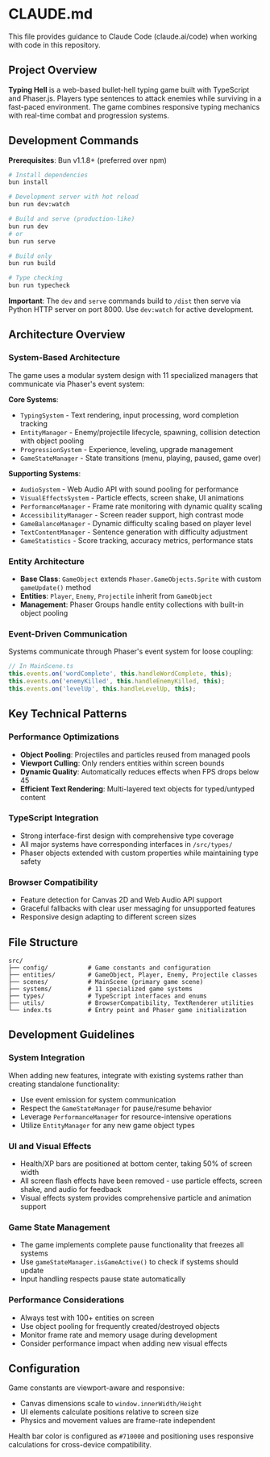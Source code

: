 # CLAUDE.md

This file provides guidance to Claude Code (claude.ai/code) when working with code in this repository.

## Project Overview

**Typing Hell** is a web-based bullet-hell typing game built with TypeScript and Phaser.js. Players type sentences to attack enemies while surviving in a fast-paced environment. The game combines responsive typing mechanics with real-time combat and progression systems.

## Development Commands

**Prerequisites**: Bun v1.1.8+ (preferred over npm)

```bash
# Install dependencies
bun install

# Development server with hot reload  
bun run dev:watch

# Build and serve (production-like)
bun run dev
# or
bun run serve

# Build only
bun run build

# Type checking
bun run typecheck
```

**Important**: The `dev` and `serve` commands build to `/dist` then serve via Python HTTP server on port 8000. Use `dev:watch` for active development.

## Architecture Overview

### System-Based Architecture
The game uses a modular system design with 11 specialized managers that communicate via Phaser's event system:

**Core Systems**:
- `TypingSystem` - Text rendering, input processing, word completion tracking
- `EntityManager` - Enemy/projectile lifecycle, spawning, collision detection with object pooling
- `ProgressionSystem` - Experience, leveling, upgrade management
- `GameStateManager` - State transitions (menu, playing, paused, game over)

**Supporting Systems**:
- `AudioSystem` - Web Audio API with sound pooling for performance
- `VisualEffectsSystem` - Particle effects, screen shake, UI animations
- `PerformanceManager` - Frame rate monitoring with dynamic quality scaling
- `AccessibilityManager` - Screen reader support, high contrast mode
- `GameBalanceManager` - Dynamic difficulty scaling based on player level
- `TextContentManager` - Sentence generation with difficulty adjustment
- `GameStatistics` - Score tracking, accuracy metrics, performance stats

### Entity Architecture
- **Base Class**: `GameObject` extends `Phaser.GameObjects.Sprite` with custom `gameUpdate()` method
- **Entities**: `Player`, `Enemy`, `Projectile` inherit from `GameObject`
- **Management**: Phaser Groups handle entity collections with built-in object pooling

### Event-Driven Communication
Systems communicate through Phaser's event system for loose coupling:
```typescript
// In MainScene.ts
this.events.on('wordComplete', this.handleWordComplete, this);
this.events.on('enemyKilled', this.handleEnemyKilled, this);
this.events.on('levelUp', this.handleLevelUp, this);
```

## Key Technical Patterns

### Performance Optimizations
- **Object Pooling**: Projectiles and particles reused from managed pools
- **Viewport Culling**: Only renders entities within screen bounds
- **Dynamic Quality**: Automatically reduces effects when FPS drops below 45
- **Efficient Text Rendering**: Multi-layered text objects for typed/untyped content

### TypeScript Integration
- Strong interface-first design with comprehensive type coverage
- All major systems have corresponding interfaces in `/src/types/`
- Phaser objects extended with custom properties while maintaining type safety

### Browser Compatibility
- Feature detection for Canvas 2D and Web Audio API support
- Graceful fallbacks with clear user messaging for unsupported features
- Responsive design adapting to different screen sizes

## File Structure

```
src/
├── config/           # Game constants and configuration
├── entities/         # GameObject, Player, Enemy, Projectile classes
├── scenes/           # MainScene (primary game scene)
├── systems/          # 11 specialized game systems
├── types/            # TypeScript interfaces and enums
├── utils/            # BrowserCompatibility, TextRenderer utilities
└── index.ts          # Entry point and Phaser game initialization
```

## Development Guidelines

### System Integration
When adding new features, integrate with existing systems rather than creating standalone functionality:
- Use event emission for system communication
- Respect the `GameStateManager` for pause/resume behavior
- Leverage `PerformanceManager` for resource-intensive operations
- Utilize `EntityManager` for any new game object types

### UI and Visual Effects
- Health/XP bars are positioned at bottom center, taking 50% of screen width
- All screen flash effects have been removed - use particle effects, screen shake, and audio for feedback
- Visual effects system provides comprehensive particle and animation support

### Game State Management
- The game implements complete pause functionality that freezes all systems
- Use `gameStateManager.isGameActive()` to check if systems should update
- Input handling respects pause state automatically

### Performance Considerations
- Always test with 100+ entities on screen
- Use object pooling for frequently created/destroyed objects
- Monitor frame rate and memory usage during development
- Consider performance impact when adding new visual effects

## Configuration

Game constants are viewport-aware and responsive:
- Canvas dimensions scale to `window.innerWidth/Height`
- UI elements calculate positions relative to screen size
- Physics and movement values are frame-rate independent

Health bar color is configured as `#710000` and positioning uses responsive calculations for cross-device compatibility.